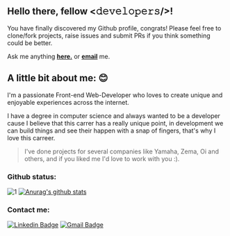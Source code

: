 
## Hello there, fellow <𝚍𝚎𝚟𝚎𝚕𝚘𝚙𝚎𝚛𝚜/>!

You have finally discovered my Github profile, congrats! 
Please feel free to clone/fork projects, raise issues and submit PRs if you think something could be better.

Ask me anything [**here.**](https://github.com/CarmichaelF/CarmichaelF/issues/new) 
or [**email**](mailto:carmichaelferreira06@gmail.com) me.
## A little bit about me: 😊

I'm a passionate Front-end Web-Developer who loves to create unique and enjoyable experiences across the internet.

I have a degree in computer science and always wanted to be a developer cause I believe that this carrer has a really unique point, in development we can build things and see their happen with a snap of fingers, that's why I love this carreer.

> I've done projects for several companies like Yamaha, Zema, Oi and others, and if you liked me I'd love to work with you :).

### Github status:

![1](https://github-readme-stats.vercel.app/api/top-langs/?username=carmichaelF&theme=radical) [![Anurag's github stats](https://github-readme-stats.vercel.app/api?username=carmichaelF&theme=radical)](https://github.com/carmichaelF/github-readme-stats)

### Contact me:

[![Linkedin Badge](https://img.shields.io/badge/-LinkedIn-blue?style=for-the-badge&logo=Linkedin&logoColor=white&link=https://www.linkedin.com/in/carmichael-ferreira/)](https://www.linkedin.com/in/carmichael-ferreira/) 
[![Gmail Badge](https://img.shields.io/badge/gmail-D14836?&style=for-the-badge&logo=gmail&logoColor=white)](mailto:carmichaelferreira06@gmail.com)
